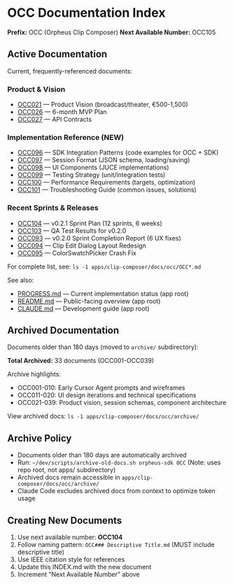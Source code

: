 # OCC Documentation Index

**Prefix:** OCC (Orpheus Clip Composer)
**Next Available Number:** OCC105

## Active Documentation

Current, frequently-referenced documents:

### Product & Vision

- [OCC021](./OCC021%20Product%20Vision.md) — Product Vision (broadcast/theater, €500-1,500)
- [OCC026](./OCC026%20MVP%20Plan.md) — 6-month MVP Plan
- [OCC027](./OCC027%20API%20Contracts.md) — API Contracts

### Implementation Reference (NEW)

- [OCC096](./OCC096.md) — SDK Integration Patterns (code examples for OCC + SDK)
- [OCC097](./OCC097.md) — Session Format (JSON schema, loading/saving)
- [OCC098](./OCC098.md) — UI Components (JUCE implementations)
- [OCC099](./OCC099.md) — Testing Strategy (unit/integration tests)
- [OCC100](./OCC100.md) — Performance Requirements (targets, optimization)
- [OCC101](./OCC101.md) — Troubleshooting Guide (common issues, solutions)

### Recent Sprints & Releases

- [OCC104](./OCC104%20v021%20Sprint%20Plan.md) — v0.2.1 Sprint Plan (12 sprints, 6 weeks)
- [OCC103](./OCC103%20QA%20v020%20Results.md) — QA Test Results for v0.2.0
- [OCC093](./OCC093%20v020%20Sprint%20-%20Completion%20Report.md) — v0.2.0 Sprint Completion Report (6 UX fixes)
- [OCC094](./OCC094.md) — Clip Edit Dialog Layout Redesign
- [OCC095](./OCC095.md) — ColorSwatchPicker Crash Fix

For complete list, see: `ls -1 apps/clip-composer/docs/occ/OCC*.md`

See also:

- [PROGRESS.md](../../PROGRESS.md) — Current implementation status (app root)
- [README.md](../../README.md) — Public-facing overview (app root)
- [CLAUDE.md](../../CLAUDE.md) — Development guide (app root)

## Archived Documentation

Documents older than 180 days (moved to `archive/` subdirectory):

**Total Archived:** 33 documents (OCC001-OCC039)

Archive highlights:

- OCC001-010: Early Cursor Agent prompts and wireframes
- OCC011-020: UI design iterations and technical specifications
- OCC021-039: Product vision, session schemas, component architecture

View archived docs: `ls -1 apps/clip-composer/docs/occ/archive/`

## Archive Policy

- Documents older than 180 days are automatically archived
- Run: `~/dev/scripts/archive-old-docs.sh orpheus-sdk OCC` (Note: uses repo root, not apps/ subdirectory)
- Archived docs remain accessible in `apps/clip-composer/docs/occ/archive/`
- Claude Code excludes archived docs from context to optimize token usage

## Creating New Documents

1. Use next available number: **OCC104**
2. Follow naming pattern: `OCC### Descriptive Title.md` (MUST include descriptive title)
3. Use IEEE citation style for references
4. Update this INDEX.md with the new document
5. Increment "Next Available Number" above
